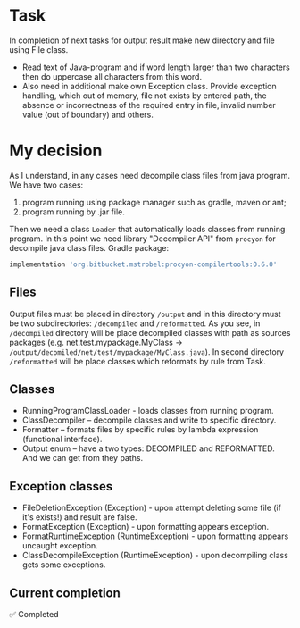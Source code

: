 # Task

In completion of next tasks for output result make new directory and file using File class.

* Read text of Java-program and if word length larger than two characters then do uppercase all characters from this word.
* Also need in additional make own Exception class. Provide exception handling, which out of memory, file not exists by entered path, the absence or incorrectness of the required entry in file, invalid number value (out of boundary) and others.

# My decision

As I understand, in any cases need decompile class files from java program. We have two cases:
 1. program running using package manager such as gradle, maven or ant;
 2. program running by .jar file.

Then we need a class `Loader` that automatically loads classes from running program. In this point we need library "Decompiler API" from `procyon` for decompile java class files.
 Gradle package:
 ```groovy
 implementation 'org.bitbucket.mstrobel:procyon-compilertools:0.6.0'
 ```

## Files

Output files must be placed in directory `/output` and in this directory must be two subdirectories: `/decompiled` and `/reformatted`. As you see, in `/decompiled` directory will be place decompiled classes with path as sources packages (e.g. net.test.mypackage.MyClass -> `/output/decomiled/net/test/mypackage/MyClass.java`). In second directory `/reformatted` will be place classes which reformats by rule from Task.

## Classes

* RunningProgramClassLoader - loads classes from running program.
* ClassDecompiler – decompile classes and write to specific directory.
* Formatter – formats files by specific rules by lambda expression (functional interface).
* Output enum – have a two types: DECOMPILED and REFORMATTED. And we can get from they paths.

## Exception classes

* FileDeletionException (Exception) - upon attempt deleting some file (if it's exists!) and result are false.
* FormatException (Exception) - upon formatting appears exception.
* FormatRuntimeException (RuntimeException) - upon formatting appears uncaught exception.
* ClassDecompileException (RuntimeException) - upon decompiling class gets some exceptions.

## Current completion

✅ Completed
